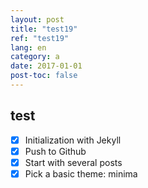 ```yaml
---
layout: post
title: "test19"
ref: "test19"
lang: en
category: a
date: 2017-01-01
post-toc: false
---
```


## test
- [X] Initialization with Jekyll
- [X] Push to Github
- [X] Start with several posts
- [X] Pick a basic theme: minima

